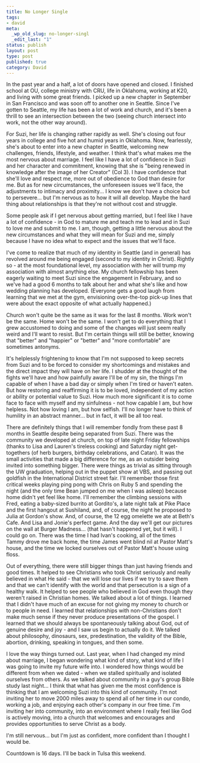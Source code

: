 ```yaml
--- 
title: No Longer Single
tags: 
- david
meta: 
  _wp_old_slug: no-longer-singl
  _edit_last: "1"
status: publish
layout: post
type: post
published: true
category: David
---
```

In the past year and a half, a lot of doors have opened and closed. I finished school at OU, college ministry with CRU, life in Oklahoma, working at K20, and living with some great friends. I picked up a new chapter in September in San Francisco and was soon off to another one in Seattle. Since I've gotten to Seattle, my life has been a lot of work and church, and it's been a thrill to see an intersection between the two (seeing church intersect into work, not the other way around).

For Suzi, her life is changing rather rapidly as well. She's closing out four years in college and five hot and humid years in Oklahoma. Now, fearlessly, she's about to enter into a new chapter in Seattle, welcoming new challenges, friends, lifestyle, and weather. I think that's what makes me the most nervous about marriage. I feel like I have a lot of confidence in Suzi and her character and commitment, knowing that she is "being renewed in knowledge after the image of her Creator" (Col 3). I have confidence that she'll love and respect me, more out of obedience to God than desire for me. But as for new circumstances, the unforeseen issues we'll face, the adjustments to intimacy and proximity... I know we don't have a choice but to persevere... but I'm nervous as to how it will all develop. Maybe the hard thing about relationships is that they're not without cost and struggle.

Some people ask if I get nervous about getting married, but I feel like I have a lot of confidence - in God to mature me and teach me to lead and in Suzi to love me and submit to me. I am, though, getting a little nervous about the new circumstances and what they will mean for Suzi and me, simply because I have no idea what to expect and the issues that we'll face.

I've come to realize that much of my identity in Seattle (and in general) has revolved around me being engaged (second to my identity in Christ). Rightly so - at the most foundational level, my association with her will trump my association with almost anything else. My church fellowship has been eagerly waiting to meet Suzi since the engagement in February, and so we've had a good 6 months to talk about her and what she's like and how wedding planning has developed. (Everyone gets a good laugh from learning that we met at the gym, envisioning over-the-top pick-up lines that were about the exact opposite of what actually happened.)

Church won't quite be the same as it was for the last 8 months. Work won't be the same. Home won't be the same. I won't get to do everything that I grew accustomed to doing and some of the changes will just seem really weird and I'll want to resist. But I'm certain things will still be better, knowing that "better" and "happier" or "better" and "more comfortable" are sometimes antonyms.

It's helplessly frightening to know that I'm not supposed to keep secrets from Suzi and to be forced to consider my shortcomings and mistakes and the direct impact they will have on her life. I shudder at the thought of the fights we'll have and how painfully aware I'll be of my sin, the things I'm capable of when I have a bad day or simply when I'm tired or haven't eaten. But how restoring and reaffirming it is to be loved, independent of my action or ability or potential value to Suzi. How much more significant it is to come face to face with myself and my sinfulness - not how capable I am, but how helpless. Not how loving I am, but how selfish. I'll no longer have to think of humility in an abstract manner... but in fact, it will be all too real.

There are definitely things that I will remember fondly from these past 8 months in Seattle despite being separated from Suzi. There was the community we developed at church, on top of late night Friday fellowships (thanks to Lisa and Lauren's tireless cooking) and Saturday night get-togethers (of herb burgers, birthday celebrations, and Catan). It was the small activities that made a big difference for me, as an outsider being invited into something bigger. There were things as trivial as sitting through the UW graduation, helping out in the puppet show at VBS, and passing out goldfish in the International District street fair. I'll remember those first critical weeks playing ping pong with Chris on Ruby 5 and spending the night (and the only time Bean jumped on me when I was asleep) because home didn't yet feel like home. I'll remember the climbing sessions with Fred, eating a baby-sized burrito at Gordito's, a late night talk at Pike Place and the first hangout at Sushiland, and, of course, the night he proposed to Julia at Gordon's show. And, of course, the 12 egg omelette we ate at Beth's Cafe. And Lisa and Jonie's perfect game. And the day we'll get our pictures on the wall at Burger Madness... (that hasn't happened yet, but it will). I could go on. There was the time I had Ivan's cooking, all of the times Tammy drove me back home, the time James went blind nil at Pastor Matt's house, and the time we locked ourselves out of Pastor Matt's house using floss.

Out of everything, there were still bigger things than just having friends and good times. It helped to see Christians who took Christ seriously and really believed in what He said - that we will lose our lives if we try to save them and that we can't identify with the world and that persecution is a sign of a healthy walk. It helped to see people who believed in God even though they weren't raised in Christian homes. We talked about a lot of things. I learned that I didn't have much of an excuse for not giving my money to church or to people in need. I learned that relationships with non-Christians don't make much sense if they never produce presentations of the gospel. I learned that we should always be spontaneously talking about God, out of genuine desire and joy - and I saw us begin to actually do it. We talked about philosophy, dinosaurs, sex, predestination, the validity of the Bible, abortion, drinking, speaking in tongues, and then some.

I love the way things turned out. Last year, when I had changed my mind about marriage, I began wondering what kind of story, what kind of life I was going to invite my future wife into. I wondered how things would be different from when we dated - when we stalled spiritually and isolated ourselves from others. As we talked about community in a guy's group Bible study last night... I think that what has given me the most confidence is thinking that I am welcoming Suzi into this kind of community. I'm not inviting her to move 2000 miles away to spend all of her time in our condo, working a job, and enjoying each other's company in our free time. I'm inviting her into community, into an environment where I really feel like God is actively moving, into a church that welcomes and encourages and provides opportunities to serve Christ as a body.

I'm still nervous... but I'm just as confident, more confident than I thought I would be.

Countdown is 16 days. I'll be back in Tulsa this weekend.
